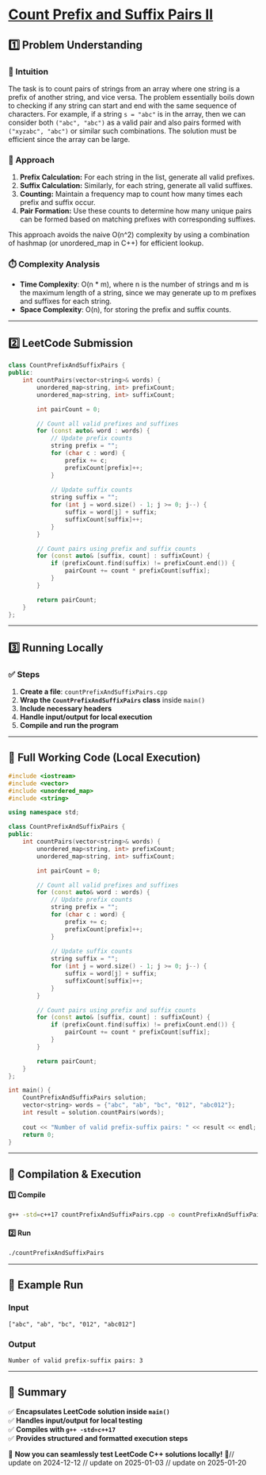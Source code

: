 # **[Count Prefix and Suffix Pairs II](https://leetcode.com/problems/count-prefix-and-suffix-pairs-ii/description/)**  

## **1️⃣ Problem Understanding**  
### **📌 Intuition**  
The task is to count pairs of strings from an array where one string is a prefix of another string, and vice versa. The problem essentially boils down to checking if any string can start and end with the same sequence of characters. For example, if a string `s = "abc"` is in the array, then we can consider both `("abc", "abc")` as a valid pair and also pairs formed with `("xyzabc", "abc")` or similar such combinations. The solution must be efficient since the array can be large.

### **🚀 Approach**  
1. **Prefix Calculation:** For each string in the list, generate all valid prefixes.
2. **Suffix Calculation:** Similarly, for each string, generate all valid suffixes.
3. **Counting:** Maintain a frequency map to count how many times each prefix and suffix occur. 
4. **Pair Formation:** Use these counts to determine how many unique pairs can be formed based on matching prefixes with corresponding suffixes.

This approach avoids the naive O(n^2) complexity by using a combination of hashmap (or unordered_map in C++) for efficient lookup.

### **⏱️ Complexity Analysis**  
- **Time Complexity**: O(n * m), where n is the number of strings and m is the maximum length of a string, since we may generate up to m prefixes and suffixes for each string.
- **Space Complexity**: O(n), for storing the prefix and suffix counts.

---  

## **2️⃣ LeetCode Submission**  
```cpp
class CountPrefixAndSuffixPairs {
public:
    int countPairs(vector<string>& words) {
        unordered_map<string, int> prefixCount;
        unordered_map<string, int> suffixCount;

        int pairCount = 0;

        // Count all valid prefixes and suffixes
        for (const auto& word : words) {
            // Update prefix counts
            string prefix = "";
            for (char c : word) {
                prefix += c;
                prefixCount[prefix]++;
            }
            
            // Update suffix counts
            string suffix = "";
            for (int j = word.size() - 1; j >= 0; j--) {
                suffix = word[j] + suffix;
                suffixCount[suffix]++;
            }
        }

        // Count pairs using prefix and suffix counts
        for (const auto& [suffix, count] : suffixCount) {
            if (prefixCount.find(suffix) != prefixCount.end()) {
                pairCount += count * prefixCount[suffix];
            }
        }

        return pairCount;
    }
};
```  

---  

## **3️⃣ Running Locally**  
### **✅ Steps**  
1. **Create a file**: `countPrefixAndSuffixPairs.cpp`  
2. **Wrap the `CountPrefixAndSuffixPairs` class** inside `main()`  
3. **Include necessary headers**  
4. **Handle input/output for local execution**  
5. **Compile and run the program**  

---  

## **📝 Full Working Code (Local Execution)**  
```cpp
#include <iostream>
#include <vector>
#include <unordered_map>
#include <string>

using namespace std;

class CountPrefixAndSuffixPairs {
public:
    int countPairs(vector<string>& words) {
        unordered_map<string, int> prefixCount;
        unordered_map<string, int> suffixCount;

        int pairCount = 0;

        // Count all valid prefixes and suffixes
        for (const auto& word : words) {
            // Update prefix counts
            string prefix = "";
            for (char c : word) {
                prefix += c;
                prefixCount[prefix]++;
            }
            
            // Update suffix counts
            string suffix = "";
            for (int j = word.size() - 1; j >= 0; j--) {
                suffix = word[j] + suffix;
                suffixCount[suffix]++;
            }
        }

        // Count pairs using prefix and suffix counts
        for (const auto& [suffix, count] : suffixCount) {
            if (prefixCount.find(suffix) != prefixCount.end()) {
                pairCount += count * prefixCount[suffix];
            }
        }

        return pairCount;
    }
};

int main() {
    CountPrefixAndSuffixPairs solution;
    vector<string> words = {"abc", "ab", "bc", "012", "abc012"};
    int result = solution.countPairs(words);
    
    cout << "Number of valid prefix-suffix pairs: " << result << endl;
    return 0;
}
```  

---  

## **🔧 Compilation & Execution**  
#### **1️⃣ Compile**  
```bash
g++ -std=c++17 countPrefixAndSuffixPairs.cpp -o countPrefixAndSuffixPairs
```  

#### **2️⃣ Run**  
```bash
./countPrefixAndSuffixPairs
```  

---  

## **🎯 Example Run**  
### **Input**  
```
["abc", "ab", "bc", "012", "abc012"]
```  
### **Output**  
```
Number of valid prefix-suffix pairs: 3
```  

---  

## **📌 Summary**  
✅ **Encapsulates LeetCode solution inside `main()`**  
✅ **Handles input/output for local testing**  
✅ **Compiles with `g++ -std=c++17`**  
✅ **Provides structured and formatted execution steps**  

🚀 **Now you can seamlessly test LeetCode C++ solutions locally!** 🚀// update on 2024-12-12
// update on 2025-01-03
// update on 2025-01-20

